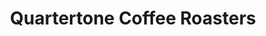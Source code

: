 ---
title: "Quartertone Coffee Roasters"
url: /redding-georgetown/quartertone-coffee-roasters/
shop: coffee
---
